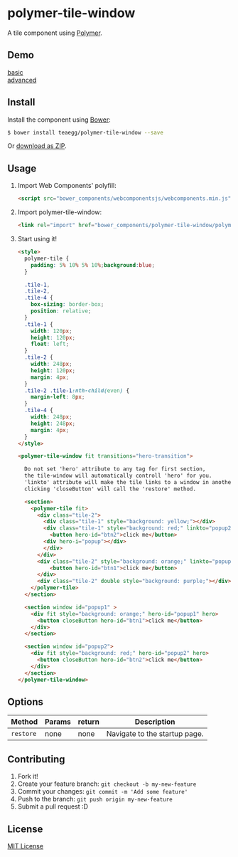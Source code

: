 # polymer-tile-window

A tile component using [Polymer](http://www.polymer-project.org/).

## Demo

[basic](http://teaegg.github.io/polymer-tile-window)  
[advanced](https://github.com/teaegg/polymer-windows)

## Install

Install the component using [Bower](http://bower.io/):

```sh
$ bower install teaegg/polymer-tile-window --save
```

Or [download as ZIP](https://github.com/teaegg/polymer-tile-window/archive/master.zip).

## Usage

1. Import Web Components' polyfill:

    ```html
    <script src="bower_components/webcomponentsjs/webcomponents.min.js"></script>
    ```

2. Import polymer-tile-window:

    ```html
    <link rel="import" href="bower_components/polymer-tile-window/polymer-tile-window.html">
    ```

3. Start using it!

    ```html
    <style>
      polymer-tile {
        padding: 5% 10% 5% 10%;background:blue;
      }

      .tile-1,
      .tile-2,
      .tile-4 {
        box-sizing: border-box;
        position: relative;
      }
      .tile-1 {
        width: 120px;
        height: 120px;
        float: left;
      }
      .tile-2 {
        width: 248px;
        height: 120px;
        margin: 4px;
      }
      .tile-2 .tile-1:nth-child(even) {
        margin-left: 8px;
      }
      .tile-4 {
        width: 248px;
        height: 248px;
        margin: 4px;
      }
    </style>

    <polymer-tile-window fit transitions="hero-transition">

      Do not set 'hero' attribute to any tag for first section, 
      the tile-window will automatically controll 'hero' for you.
      'linkto' attribute will make the tile links to a window in another section by id.
      clicking 'closeButton' will call the 'restore' method.

      <section>
        <polymer-tile fit> 
          <div class="tile-2">
            <div class="tile-1" style="background: yellow;"></div>
            <div class="tile-1" style="background: red;" linkto="popup2" hero-id="popup2">
              <button hero-id="btn2">click me</button>
            <div hero-i="popup"></div>
            </div>
          </div>
          <div class="tile-2" style="background: orange;" linkto="popup1" hero-id="popup1">
              <button hero-id="btn1">click me</button>
          </div>
          <div class="tile-2" double style="background: purple;"></div>
        </polymer-tile>
      </section>

      <section window id="popup1" >
        <div fit style="background: orange;" hero-id="popup1" hero>
          <button closeButton hero-id="btn1">click me</button>
        </div>
      </section>

      <section window id="popup2">
        <div fit style="background: red;" hero-id="popup2" hero>
          <button closeButton hero-id="btn2">click me</button>
        </div>
      </section>
    </polymer-tile-window>
    ```

## Options

Method    | Params                   | return             | Description
---       | ---                      | ---                | ---
`restore` | none                     | none               | Navigate to the startup page.

## Contributing

1. Fork it!
2. Create your feature branch: `git checkout -b my-new-feature`
3. Commit your changes: `git commit -m 'Add some feature'`
4. Push to the branch: `git push origin my-new-feature`
5. Submit a pull request :D

## License

[MIT License](https://github.com/teaegg/polymer-tile-window/blob/master/LICENSE)
